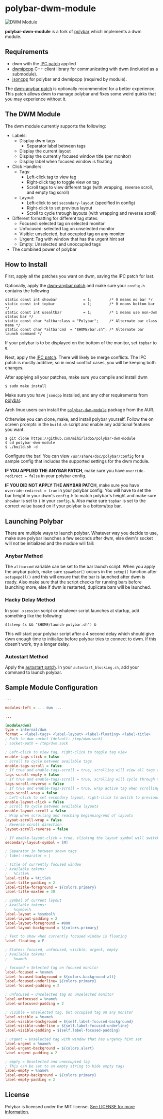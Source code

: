 # polybar-dwm-module
![DWM
Module](https://github.com/mihirlad55/polybar-dwm-module/blob/master/dwm-module.png)

**polybar-dwm-module** is a fork of
[polybar](https://github.com/polybar/polybar) which implements a dwm module.


## Requirements
* dwm with the [IPC patch](https://github.com/mihirlad55/dwm-ipc) applied
* [dwmipcpp](https://github.com/mihirlad55/dwmipcpp) C++ client library for
  communicating with dwm (included as a submodule).
* [jsoncpp](https://github.com/open-source-parsers/jsoncpp) for polybar and
  dwmipcpp (required by module).

The [dwm-anybar patch](https://github.com/mihirlad55/dwm-anybar) is optionally
recommended for a better experience. This patch allows dwm to manage polybar and
fixes some weird quirks that you may experience without it.


## The DWM Module
The dwm module currently supports the following:
- Labels:
    * Display dwm tags
        - Separator label between tags
    * Display the current layout
    * Display the currently focused window title (per monitor)
    * Display label when focused window is floating
- Click Handlers:
    * Tags:
        - Left-click tag to view tag
        - Right-click tag to toggle view on tag
        - Scroll tags to view different tags (with wrapping, reverse scroll, and
          empty tag scroll)
    * Layout:
        - Left-click to set `secondary-layout` (specified in config)
        - Right-click to set previous layout
        - Scroll to cycle through layouts (with wrapping and reverse scroll)
- Different formatting for different tag states:
    * Focused: selected tag on selected monitor
    * Unfocused: selected tag on unselected monitor
    * Visible: unselected, but occupied tag on any monitor
    * Urgent: Tag with window that has the urgent hint set
    * Empty: Unselected and unoccupied tags
- The combined power of polybar


## How to Install
First, apply all the patches you want on dwm, saving the IPC patch for last.

Optionally, apply the [dwm-anybar
patch](https://github.com/mihirlad55/dwm-anybar) and make sure your `config.h`
contains the following
```
static const int showbar            = 1;        /* 0 means no bar */
static const int topbar             = 1;        /* 0 means bottom bar */
static const int usealtbar          = 1;        /* 1 means use non-dwm status bar */
static const char *altbarclass = "Polybar";     /* Alternate bar class name */
static const char *altbarcmd  = "$HOME/bar.sh"; /* Alternate bar launch command */
```
If your polybar is to be displayed on the bottom of the monitor, set `topbar`
to `0`.

Next, apply the [IPC patch](https://github.com/mihirlad55/dwm-ipc). There will
likely be merge conflicts. The IPC patch is mostly additive, so in most conflict
cases, you will be keeping both changes.

After applying all your patches, make sure you compile and install dwm
```
$ sudo make install
```

Make sure you have `jsoncpp` installed, and any other requirements from
[polybar](https://github.com/polybar/polybar).

Arch linux users can install the
[`polybar-dwm-module`](https://aur.archlinux.org/packages/polybar-dwm-module/)
package from the AUR.

Otherwise you can clone, make, and install polybar yourself. Follow the on
screen prompts in the `build.sh` script and enable any additional features you
want.
```
$ git clone https://github.com/mihirlad55/polybar-dwm-module
$ cd polybar-dwm-module
$ ./build.sh -d
```

Configure the bar!  You can view `/usr/share/doc/polybar/config` for a sample config that
includes the supported settings for the dwm module.

**IF YOU APPLIED THE ANYBAR PATCH**, make sure you have
`override-redirect = false` in your polybar config.

**IF YOU DID NOT APPLY THE ANYBAR PATCH**, make sure you have
`override-redirect = true` in your polybar config. You will have to set the bar
height in your dwm's `config.h` to match polybar's height and make sure
`showbar` is set to `1` in your `config.h`. Also make sure `topbar` is set to
the correct value based on if your polybar is a bottom/top bar.

## Launching Polybar
There are multiple ways to launch polybar. Whatever way you decide to use, make
sure polybar launches a few seconds after dwm, else dwm's socket will not be
initialized and the module will fail:

### Anybar Method
The `altbarcmd` variable can be set to the bar launch script. When you apply the
anybar patch, make sure `spawnbar()` occurs in the `setup()` function after
`setupepoll()` and this will ensure that the bar is launched after dwm is ready.
Also make sure that the script checks for running bars before launching more,
else if dwm is restarted, duplicate bars will be launched.

### Hacky Delay Method
In your `.xsession` script or whatever script launches at startup, add something
like the following:
```
$(sleep 4s && "$HOME/launch-polybar.sh") &
```
This will start your polybar script after a 4 second delay which should give dwm
enough time to initialize before polybar tries to connect to dwm. If this
doesn't work, try a longer delay.

### Autostart Method
Apply the [autostart patch](https://dwm.suckless.org/patches/autostart/). In
your `autostart_blocking.sh`, add your command to launch polybar.


## Sample Module Configuration
```ini
...

modules-left = ... dwm ...

...

[module/dwm]
type = internal/dwm
format = <label-tags> <label-layout> <label-floating> <label-title>
; Path to dwm socket (default: /tmp/dwm.sock)
; socket-path = /tmp/dwm.sock

; Left-click to view tag, right-click to toggle tag view
enable-tags-click = false
; Scroll to cycle between available tags
enable-tags-scroll = false
; If true and enable-tags-scroll = true, scrolling will view all tags regardless if occupied
tags-scroll-empty = false
; If true and enable-tags-scroll = true, scrolling will cycle through tags backwards
tags-scroll-reverse = false
; If true and enable-tags-scroll = true, wrap active tag when scrolling
tags-scroll-wrap = false
; Left-click to set secondary layout, right-click to switch to previous layout
enable-layout-click = false
; Scroll to cycle between available layouts
enable-layout-scroll = false
; Wrap when scrolling and reaching beginning/end of layouts
layout-scroll-wrap = false
; Reverse scroll direction
layout-scroll-reverse = false

; If enable-layout-click = true, clicking the layout symbol will switch to this layout
secondary-layout-symbol = [M]

; Separator in between shown tags
; label-separator = |

; Title of currently focused window
; Available tokens:
;   %title%
label-title = %title%
label-title-padding = 2
label-title-foreground = ${colors.primary}
label-title-maxlen = 30

; Symbol of current layout
; Available tokens:
;   %symbol%
label-layout = %symbol%
label-layout-padding = 2
label-layout-foreground = #000
label-layout-background = ${colors.primary}

; Text to show when currently focused window is floating
label-floating = F

; States: focused, unfocused, visible, urgent, empty
; Available tokens:
;   %name%

; focused = Selected tag on focused monitor
label-focused = %name%
label-focused-background = ${colors.background-alt}
label-focused-underline= ${colors.primary}
label-focused-padding = 2

; unfocused = Unselected tag on unselected monitor
label-unfocused = %name%
label-unfocused-padding = 2

; visible = Unselected tag, but occupied tag on any monitor
label-visible = %name%
label-visible-background = ${self.label-focused-background}
label-visible-underline = ${self.label-focused-underline}
label-visible-padding = ${self.label-focused-padding}

; urgent = Unselected tag with window that has urgency hint set
label-urgent = %name%
label-urgent-background = ${colors.alert}
label-urgent-padding = 2

; empty = Unselected and unoccupied tag
; This can be set to an empty string to hide empty tags
label-empty = %name%
label-empty-background = ${colors.primary}
label-empty-padding = 2
```

## License
Polybar is licensed under the MIT license. [See LICENSE for more
information](https://github.com/polybar/polybar/blob/master/LICENSE).
